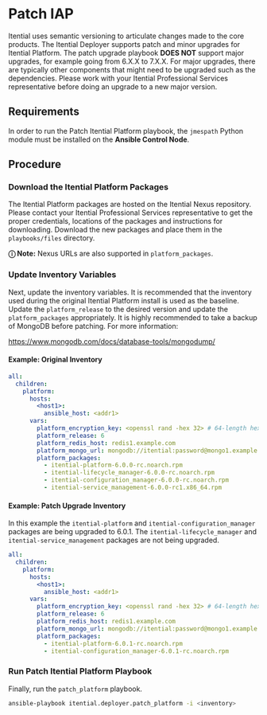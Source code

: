 # Patch IAP

Itential uses semantic versioning to articulate changes made to the core products. The Itential
Deployer supports patch and minor upgrades for Itential Platform.  The patch upgrade playbook
**DOES NOT** support major upgrades, for example going from 6.X.X to 7.X.X.  For major upgrades,
there are typically other components that might need to be upgraded such as the dependencies.
Please work with your Itential Professional Services representative before doing an upgrade to a
new major version.

## Requirements

In order to run the Patch Itential Platform playbook, the `jmespath` Python module must be
installed on the **Ansible Control Node**.

## Procedure

### Download the Itential Platform Packages

The Itential Platform packages are hosted on the Itential Nexus repository. Please contact your
Itential Professional Services representative to get the proper credentials, locations of the
packages and instructions for downloading.  Download the new packages and place them in the
`playbooks/files` directory.

**&#9432; Note:**
Nexus URLs are also supported in `platform_packages`.

### Update Inventory Variables

Next, update the inventory variables.  It is recommended that the inventory used during the original
Itential Platform install is used as the baseline.  Update the `platform_release` to the desired
version and update the `platform_packages` appropriately. It is highly recommended to take a backup
of MongoDB before patching. For more information:

<https://www.mongodb.com/docs/database-tools/mongodump/>

#### Example: Original Inventory

```yaml
all:
  children:
    platform:
      hosts:
        <host1>:
          ansible_host: <addr1>
      vars:
        platform_encryption_key: <openssl rand -hex 32> # 64-length hex string, representing a 256-bit AES  encryption key.
        platform_release: 6
        platform_redis_host: redis1.example.com
        platform_mongo_url: mongodb://itential:password@mongo1.example.com:27017/itential
        platform_packages:
          - itential-platform-6.0.0-rc.noarch.rpm
          - itential-lifecycle_manager-6.0.0-rc.noarch.rpm
          - itential-configuration_manager-6.0.0-rc.noarch.rpm
          - itential-service_management-6.0.0-rc1.x86_64.rpm
```

#### Example: Patch Upgrade Inventory

In this example the `itential-platform` and `itential-configuration_manager` packages are being
upgraded to 6.0.1.  The `itential-lifecycle_manager` and `itential-service_management`
packages are not being upgraded.

```yaml
all:
  children:
    platform:
      hosts:
        <host1>:
          ansible_host: <addr1>
      vars:
        platform_encryption_key: <openssl rand -hex 32> # 64-length hex string, representing a 256-bit AES  encryption key.
        platform_release: 6
        platform_redis_host: redis1.example.com
        platform_mongo_url: mongodb://itential:password@mongo1.example.com:27017/itential
        platform_packages:
          - itential-platform-6.0.1-rc.noarch.rpm
          - itential-configuration_manager-6.0.1-rc.noarch.rpm
```

### Run Patch Itential Platform Playbook

Finally, run the `patch_platform` playbook.

```bash
ansible-playbook itential.deployer.patch_platform -i <inventory>
```
